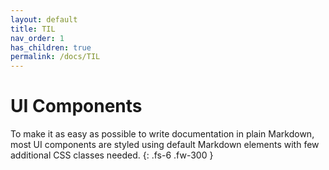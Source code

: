 ```yaml
---
layout: default
title: TIL
nav_order: 1
has_children: true
permalink: /docs/TIL
---
```


# UI Components

To make it as easy as possible to write documentation in plain Markdown, most UI components are styled using default Markdown elements with few additional CSS classes needed.
{: .fs-6 .fw-300 }
